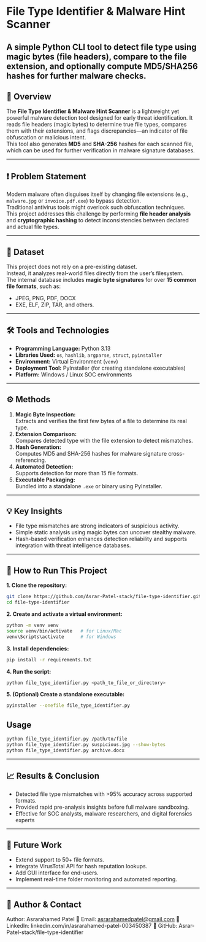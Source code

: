 # File Type Identifier & Malware Hint Scanner

A simple Python CLI tool to detect file type using magic bytes (file headers), compare to the file extension, and optionally compute MD5/SHA256 hashes for further malware checks.
---

## 📘 Overview
The **File Type Identifier & Malware Hint Scanner** is a lightweight yet powerful malware detection tool designed for early threat identification. It reads file headers (magic bytes) to determine true file types, compares them with their extensions, and flags discrepancies—an indicator of file obfuscation or malicious intent.  
This tool also generates **MD5** and **SHA-256** hashes for each scanned file, which can be used for further verification in malware signature databases.

---

## ❗ Problem Statement
Modern malware often disguises itself by changing file extensions (e.g., `malware.jpg` or `invoice.pdf.exe`) to bypass detection.  
Traditional antivirus tools might overlook such obfuscation techniques.  
This project addresses this challenge by performing **file header analysis** and **cryptographic hashing** to detect inconsistencies between declared and actual file types.

---

## 📂 Dataset
This project does not rely on a pre-existing dataset.  
Instead, it analyzes real-world files directly from the user’s filesystem.  
The internal database includes **magic byte signatures** for over **15 common file formats**, such as:
- JPEG, PNG, PDF, DOCX  
- EXE, ELF, ZIP, TAR, and others.

---

## 🛠️ Tools and Technologies
- **Programming Language:** Python 3.13  
- **Libraries Used:** `os`, `hashlib`, `argparse`, `struct`, `pyinstaller`  
- **Environment:** Virtual Environment (`venv`)  
- **Deployment Tool:** PyInstaller (for creating standalone executables)  
- **Platform:** Windows / Linux SOC environments

---

## ⚙️ Methods
1. **Magic Byte Inspection:**  
   Extracts and verifies the first few bytes of a file to determine its real type.  
2. **Extension Comparison:**  
   Compares detected type with the file extension to detect mismatches.  
3. **Hash Generation:**  
   Computes MD5 and SHA-256 hashes for malware signature cross-referencing.  
4. **Automated Detection:**  
   Supports detection for more than 15 file formats.  
5. **Executable Packaging:**  
   Bundled into a standalone `.exe` or binary using PyInstaller.

---

## 💡 Key Insights
- File type mismatches are strong indicators of suspicious activity.  
- Simple static analysis using magic bytes can uncover stealthy malware.  
- Hash-based verification enhances detection reliability and supports integration with threat intelligence databases.

---
## 🚀 How to Run This Project

**1. Clone the repository:**
```bash
git clone https://github.com/Asrar-Patel-stack/file-type-identifier.git
cd file-type-identifier  
```

**2. Create and activate a virtual environment:**
```bash
python -m venv venv
source venv/bin/activate   # for Linux/Mac
venv\Scripts\activate      # for Windows  
```

**3. Install dependencies:**
```bash
pip install -r requirements.txt
```

**4. Run the script:**
```bash
python file_type_identifier.py <path_to_file_or_directory>
```
**5. (Optional) Create a standalone executable:**
```bash
pyinstaller --onefile file_type_identifier.py
```

## Usage
```bash
python file_type_identifier.py /path/to/file
python file_type_identifier.py suspicious.jpg --show-bytes
python file_type_identifier.py archive.docx
```
---

## 📈 Results & Conclusion
- Detected file type mismatches with >95% accuracy across supported formats.
- Provided rapid pre-analysis insights before full malware sandboxing.
- Effective for SOC analysts, malware researchers, and digital forensics experts

---

##  🔮 Future Work
- Extend support to 50+ file formats.
- Integrate VirusTotal API for hash reputation lookups.
- Add GUI interface for end-users.
- Implement real-time folder monitoring and automated reporting.

---

## 👤 Author & Contact
Author: Asrarahamed Patel
📧 Email: asrarahamedpatel@gmail.com
🔗 LinkedIn: linkedin.com/in/asrarahamed-patel-003450387
🐙 GitHub: Asrar-Patel-stack/file-type-identifier
